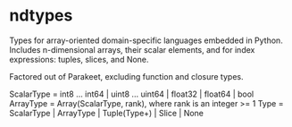 ndtypes
========

Types for array-oriented domain-specific languages embedded in Python. Includes n-dimensional arrays, their scalar elements, and for index expressions: tuples, slices, and None. 

Factored out of Parakeet, excluding function and closure types. 

  ScalarType = int8 ... int64 | uint8 ... uint64 | float32 | float64 | bool
  ArrayType = Array(ScalarType, rank), where rank is an integer >= 1
  Type = ScalarType | ArrayType | Tuple(Type+) | Slice | None 
